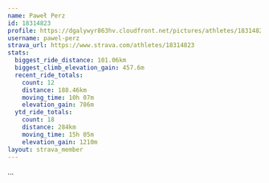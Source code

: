 ```yaml
---
name: Paweł Perz
id: 18314823
profile: https://dgalywyr863hv.cloudfront.net/pictures/athletes/18314823/5244308/1/large.jpg
username: pawel-perz
strava_url: https://www.strava.com/athletes/18314823
stats:
  biggest_ride_distance: 101.06km
  biggest_climb_elevation_gain: 457.6m
  recent_ride_totals:
    count: 12
    distance: 188.46km
    moving_time: 10h 07m
    elevation_gain: 786m
  ytd_ride_totals:
    count: 18
    distance: 284km
    moving_time: 15h 05m
    elevation_gain: 1210m
layout: strava_member
--- 
```

...
